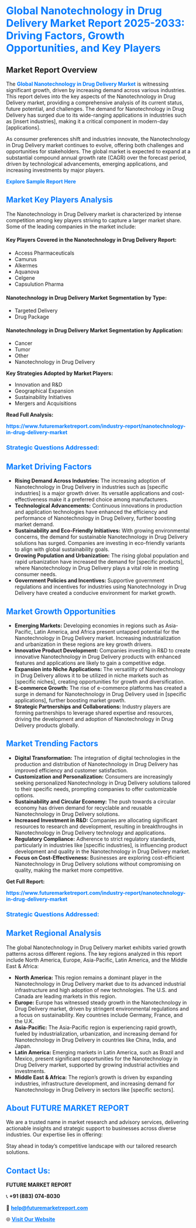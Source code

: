 <h1 style="color: #007BFF;">Global Nanotechnology in Drug Delivery Market Report 2025-2033: Driving Factors, Growth Opportunities, and Key Players</h1>

<section id="overview">
<h2>Market Report Overview</h2>
<p>The <a href="https://www.futuremarketreport.com/industry-report/nanotechnology-in-drug-delivery-market" style="color: #007BFF; text-decoration: none;"><strong>Global Nanotechnology in Drug Delivery Market</strong></a> is witnessing significant growth, driven by increasing demand across various industries. This report delves into the key aspects of the Nanotechnology in Drug Delivery market, providing a comprehensive analysis of its current status, future potential, and challenges. The demand for Nanotechnology in Drug Delivery has surged due to its wide-ranging applications in industries such as [insert industries], making it a critical component in modern-day [applications].</p>
<p>As consumer preferences shift and industries innovate, the Nanotechnology in Drug Delivery market continues to evolve, offering both challenges and opportunities for stakeholders. The global market is expected to expand at a substantial compound annual growth rate (CAGR) over the forecast period, driven by technological advancements, emerging applications, and increasing investments by major players.</p>
</section>

<section id="overview">
<p><a href="https://www.futuremarketreport.com/request-sample/reportId=122315" style="color: #007BFF; text-decoration: none;"><strong>Explore Sample Report Here</strong></a></p>
</section>

<section id="key-players">
<h2 style="color: #007BFF;">Market Key Players Analysis</h2>
<p>The Nanotechnology in Drug Delivery market is characterized by intense competition among key players striving to capture a larger market share. Some of the leading companies in the market include:</p>
<h4>Key Players Covered in the Nanotechnology in Drug Delivery Report:</h4>
<ul><li>Access Pharmaceuticals</li><li>Camurus</li><li>Alkermes</li><li>Aquanova</li><li>Celgene</li><li>Capsulution Pharma</li></ul>
<h4>Nanotechnology in Drug Delivery Market Segmentation by Type:</h4>
<ul><li>Targeted Delivery</li><li>Drug Package</li></ul>

<h4>Nanotechnology in Drug Delivery Market Segmentation by Application:</h4>
<ul><li>Cancer</li><li>Tumor</li><li>Other</li><li>Nanotechnology in Drug Delivery</li></ul>
<p><strong>Key Strategies Adopted by Market Players:</strong></p>
<ul>
<li>Innovation and R&D</li>
<li>Geographical Expansion</li>
<li>Sustainability Initiatives</li>
<li>Mergers and Acquisitions</li>
</ul>
</section>

<section>
<p><strong>Read Full Analysis: </strong></p><a href="https://www.futuremarketreport.com/industry-report/nanotechnology-in-drug-delivery-market" style="color: #007BFF; text-decoration: none;"><strong>https://www.futuremarketreport.com/industry-report/nanotechnology-in-drug-delivery-market</strong></a>
<h3 style="color: #007BFF;">Strategic Questions Addressed:</h3>
</section>

<section id="driving-factors">
<h2 style="color: #007BFF;">Market Driving Factors</h2>
<ul>
<li><strong>Rising Demand Across Industries:</strong> The increasing adoption of Nanotechnology in Drug Delivery in industries such as [specific industries] is a major growth driver. Its versatile applications and cost-effectiveness make it a preferred choice among manufacturers.</li>
<li><strong>Technological Advancements:</strong> Continuous innovations in production and application technologies have enhanced the efficiency and performance of Nanotechnology in Drug Delivery, further boosting market demand.</li>
<li><strong>Sustainability and Eco-Friendly Initiatives:</strong> With growing environmental concerns, the demand for sustainable Nanotechnology in Drug Delivery solutions has surged. Companies are investing in eco-friendly variants to align with global sustainability goals.</li>
<li><strong>Growing Population and Urbanization:</strong> The rising global population and rapid urbanization have increased the demand for [specific products], where Nanotechnology in Drug Delivery plays a vital role in meeting consumer needs.</li>
<li><strong>Government Policies and Incentives:</strong> Supportive government regulations and incentives for industries using Nanotechnology in Drug Delivery have created a conducive environment for market growth.</li>
</ul>
</section>

<section id="growth-opportunities">
<h2 style="color: #007BFF;">Market Growth Opportunities</h2>
<ul>
<li><strong>Emerging Markets:</strong> Developing economies in regions such as Asia-Pacific, Latin America, and Africa present untapped potential for the Nanotechnology in Drug Delivery market. Increasing industrialization and urbanization in these regions are key growth drivers.</li>
<li><strong>Innovative Product Development:</strong> Companies investing in R&D to create innovative Nanotechnology in Drug Delivery products with enhanced features and applications are likely to gain a competitive edge.</li>
<li><strong>Expansion into Niche Applications:</strong> The versatility of Nanotechnology in Drug Delivery allows it to be utilized in niche markets such as [specific niches], creating opportunities for growth and diversification.</li>
<li><strong>E-commerce Growth:</strong> The rise of e-commerce platforms has created a surge in demand for Nanotechnology in Drug Delivery used in [specific applications], further boosting market growth.</li>
<li><strong>Strategic Partnerships and Collaborations:</strong> Industry players are forming partnerships to leverage shared expertise and resources, driving the development and adoption of Nanotechnology in Drug Delivery products globally.</li>
</ul>
</section>

<section id="trending-factors">
<h2 style="color: #007BFF;">Market Trending Factors</h2>
<ul>
<li><strong>Digital Transformation:</strong> The integration of digital technologies in the production and distribution of Nanotechnology in Drug Delivery has improved efficiency and customer satisfaction.</li>
<li><strong>Customization and Personalization:</strong> Consumers are increasingly seeking personalized Nanotechnology in Drug Delivery solutions tailored to their specific needs, prompting companies to offer customizable options.</li>
<li><strong>Sustainability and Circular Economy:</strong> The push towards a circular economy has driven demand for recyclable and reusable Nanotechnology in Drug Delivery solutions.</li>
<li><strong>Increased Investment in R&D:</strong> Companies are allocating significant resources to research and development, resulting in breakthroughs in Nanotechnology in Drug Delivery technology and applications.</li>
<li><strong>Regulatory Compliance:</strong> Adherence to strict regulatory standards, particularly in industries like [specific industries], is influencing product development and quality in the Nanotechnology in Drug Delivery market.</li>
<li><strong>Focus on Cost-Effectiveness:</strong> Businesses are exploring cost-efficient Nanotechnology in Drug Delivery solutions without compromising on quality, making the market more competitive.</li>
</ul>
</section>

<section>
<p><strong>Get Full Report: </strong></p><a href="https://www.futuremarketreport.com/industry-report/nanotechnology-in-drug-delivery-market" style="color: #007BFF; text-decoration: none;"><strong>https://www.futuremarketreport.com/industry-report/nanotechnology-in-drug-delivery-market</strong></a>
<h3 style="color: #007BFF;">Strategic Questions Addressed:</h3>
</section>


<section id="regional-analysis">
<h2 style="color: #007BFF;">Market Regional Analysis</h2>
<p>The global Nanotechnology in Drug Delivery market exhibits varied growth patterns across different regions. The key regions analyzed in this report include North America, Europe, Asia-Pacific, Latin America, and the Middle East & Africa:</p>
<ul>
<li><strong>North America:</strong> This region remains a dominant player in the Nanotechnology in Drug Delivery market due to its advanced industrial infrastructure and high adoption of new technologies. The U.S. and Canada are leading markets in this region.</li>
<li><strong>Europe:</strong> Europe has witnessed steady growth in the Nanotechnology in Drug Delivery market, driven by stringent environmental regulations and a focus on sustainability. Key countries include Germany, France, and the U.K.</li>
<li><strong>Asia-Pacific:</strong> The Asia-Pacific region is experiencing rapid growth, fueled by industrialization, urbanization, and increasing demand for Nanotechnology in Drug Delivery in countries like China, India, and Japan.</li>
<li><strong>Latin America:</strong> Emerging markets in Latin America, such as Brazil and Mexico, present significant opportunities for the Nanotechnology in Drug Delivery market, supported by growing industrial activities and investments.</li>
<li><strong>Middle East & Africa:</strong> The region’s growth is driven by expanding industries, infrastructure development, and increasing demand for Nanotechnology in Drug Delivery in sectors like [specific sectors].</li>
</ul>
</section>

<footer>
<h2 style="color: #007BFF;">About FUTURE MARKET REPORT</h2>
<p>We are a trusted name in market research and advisory services, delivering actionable insights and strategic support to businesses across diverse industries. Our expertise lies in offering:</p>

<p>Stay ahead in today’s competitive landscape with our tailored research solutions.</p>

<h2 style="color: #007BFF;">Contact Us:</h2>
<p><strong>FUTURE MARKET REPORT</strong></p>
<p>📞 <strong>+91 (883) 074-8030</strong></p>
<p>📧 <strong><a href="mailto:help@futuremarketreport.com" style="color: #007BFF;">help@futuremarketreport.com</a></strong></p>
<p>🌐 <strong><a href="https://www.futuremarketreport.com/" style="color: #007BFF;">Visit Our Website</a></strong></p>
</footer>